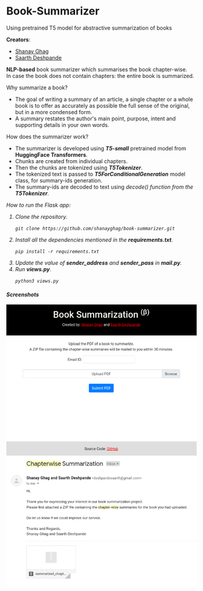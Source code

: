 # Book-Summarizer
Using pretrained T5 model for abstractive summarization of books
<p>
  <b>Creators</b>:<br>
  <ul>
    <li><a href ="https://github.com/shanayghag">Shanay Ghag</a></li>
    <li><a href ="https://github.com/saarthdeshpande">Saarth Deshpande</a></li>
  </ul>
</p>
<b>NLP-based</b> book summarizer which summarises the book chapter-wise.<br>
In case the book does not contain chapters: the entire book is summarized.

Why summarize a book?
<ul>
<li>The goal of writing a summary of an article, a single chapter or a whole book is to offer as accurately as possible the full sense of the original, but in a more condensed form. 
<li>A summary restates the author's main point, purpose, intent and supporting details in your own words.
</ul>

How does the summarizer work?
<ul>
<li>The summarizer is developed using <i><b>T5-small</b></i> pretrained model from <b>HuggingFace Transformers</b>.</li>
<li>Chunks are created from individual chapters.</li> 
<li>Then the chunks are tokenized using <i><b>T5Tokenizer</b></i>.</li>
<li>The tokenized text is passed to <b><i>T5ForConditionalGeneration</i></b> model class, for summary-ids generation.</li> 
<li>The summary-ids are decoded to text using <i>decode()<i> function from the <i><b>T5Tokenizer</b></i>.</li>
</ul>

How to run the Flask app:
<ol>
<li>Clone the repository.</li>
  
```
git clone https://github.com/shanayghag/book-summarizer.git
```

<li>Install all the dependencies mentioned in the <b>requirements.txt</b>.</li>

```
pip install -r requirements.txt
```

<li>Update the value of <b>sender_address</b> and <b>sender_pass</b> in <b>mail.py</b>.</li>

<li>Run <b>views.py</b>.</li>

```
python3 views.py
```

</ol>

<p>
  <h4>Screenshots</h4>
  <img src="https://github.com/shanayghag/book-summarizer/blob/master/screenshots/homepage.png">
  <img src="https://github.com/shanayghag/book-summarizer/blob/master/screenshots/mail.png">
</p>

